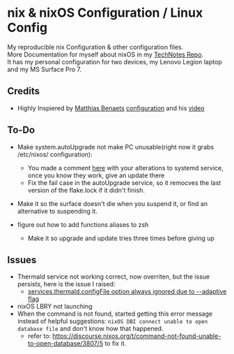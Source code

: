 # nix & nixOS Configuration / Linux Config
My reproducible nix Configuration & other configuration files.  
More Documentation for myself about nixOS in my [TechNotes Repo](https://github.com/Yeshey/TechNotes).  
It has my personal configuration for two devices, my Lenovo Legion laptop and my MS Surface Pro 7.

## Credits

- Highly Inspiered by [Matthias Benaets](https://github.com/MatthiasBenaets) [configuration](https://github.com/MatthiasBenaets/nixos-config) and his [video](https://www.youtube.com/watch?v=AGVXJ-TIv3Y)

## To-Do

- Make system.autoUpgrade not make PC unusable(right now it grabs /etc/nixos/ configuration):
  - You made a comment [here](https://github.com/NixOS/nixpkgs/issues/77971) with your alterations to systemd service, once you know they work, give an update there
  - Fix the fail case in the autoUpgrade service, so it remocves the last version of the flake.lock if it didn't finish.

- Make it so the surface doesn't die when you suspend it, or find an alternative to suspending it.

- figure out how to add functions aliases to zsh
  - Make it so upgrade and update tries three times before giving up

## Issues

- Thermald service not working correct, now overriten, but the issue persists, here is the issue I raised:
  - [services.thermald.configFile option always ignored due to --adaptive flag](https://github.com/NixOS/nixpkgs/issues/201402)
- nixOS LBRY not launching
- When the command is not found, started getting this error message instead of helpful suggestions: `nixOS DBI connect unable to open database file` and don't know how that happened.
  - refer to: https://discourse.nixos.org/t/command-not-found-unable-to-open-database/3807/5 to fix it. 